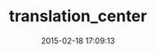 ---
layout: post
title:  "translation_center"
repo:   "BadrIT/translation_center"
date:   2015-02-18 17:09:13
gemurl: http://github.com/BadrIT/translation_center
---